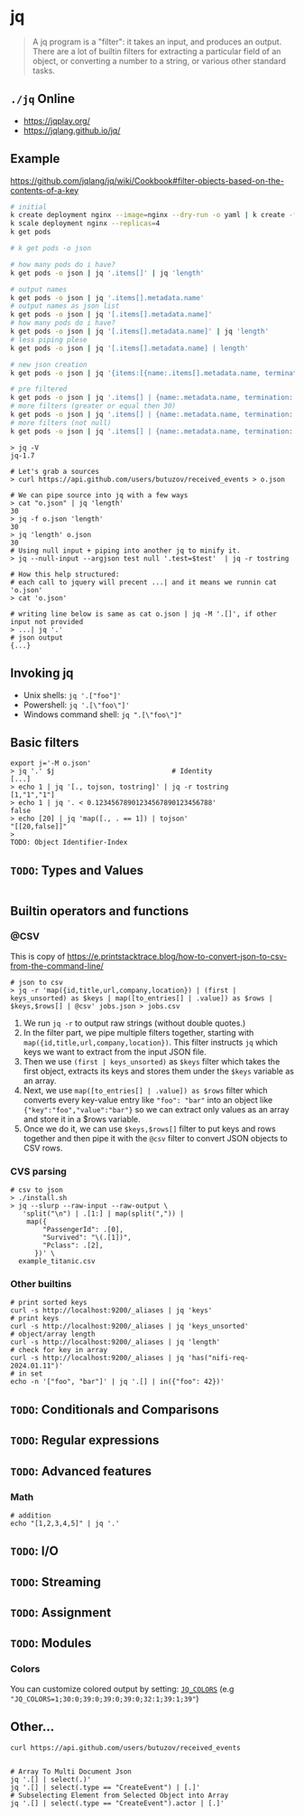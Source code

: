 <!-- menu: "`jq`" -->
# jq

> A jq program is a "filter": it takes an input, and produces an output. There are a lot of builtin filters for extracting a particular field of an object, or converting a number to a string, or various other standard tasks.

## `./jq` Online

- https://jqplay.org/
- https://jqlang.github.io/jq/

## Example

https://github.com/jqlang/jq/wiki/Cookbook#filter-objects-based-on-the-contents-of-a-key

```bash
# initial
k create deployment nginx --image=nginx --dry-run -o yaml | k create -f -
k scale deployment nginx --replicas=4
k get pods

# k get pods -o json

# how many pods do i have?
k get pods -o json | jq '.items[]' | jq 'length'

# output names
k get pods -o json | jq '.items[].metadata.name'
# output names as json list
k get pods -o json | jq '[.items[].metadata.name]'
# how many pods do i have?
k get pods -o json | jq '[.items[].metadata.name]' | jq 'length'
# less piping plese
k get pods -o json | jq '[.items[].metadata.name] | length'

# new json creation
k get pods -o json | jq '{items:[{name:.items[].metadata.name, termination: .items[].spec.terminationGracePeriodSeconds}]}'

# pre filtered
k get pods -o json | jq '.items[] | {name:.metadata.name, termination: .spec.terminationGracePeriodSeconds}'
# more filters (greater or equal then 30)
k get pods -o json | jq '.items[] | {name:.metadata.name, termination: .spec.terminationGracePeriodSeconds} | select(.termination|tonumber >= 30)'
# more filters (not null)
k get pods -o json | jq '.items[] | {name:.metadata.name, termination: .spec.terminationGracePeriodSeconds} | select(.termination != null)'

```


<!-- - https://medium.com/cameron-nokes/working-with-json-in-bash-using-jq-13d76d307c4
- https://medium.com/google-cloud/kubernetes-engine-master-node-versions-b5ecd9ed0b35
- https://github.com/butuzov/todayilearned/blob/v2/tooling/jq/jq.md
- https://medium.com/free-code-camp/how-to-transform-json-to-csv-using-jq-in-the-command-line-4fa7939558bf
- https://stackoverflow.com/questions/18592173/
- https://stackoverflow.com/questions/28164849/
- https://stackoverflow.com/questions/44656515/how-to-remove-double-quotes-in-jq-output-for-parsing-json-files-in-bash
- https://stackoverflow.com/questions/33057420/jq-select-multiple-conditions/33059058#33059058 -->




```shell
> jq -V
jq-1.7

# Let's grab a sources
> curl https://api.github.com/users/butuzov/received_events > o.json

# We can pipe source into jq with a few ways
> cat "o.json" | jq 'length'
30
> jq -f o.json 'length'
30
> jq 'length' o.json
30
# Using null input + piping into another jq to minify it.
> jq --null-input --argjson test null '.test=$test'  | jq -r tostring

# How this help structured:
# each call to jquery will precent ...| and it means we runnin cat 'o.json'
> cat 'o.json'

# writing line below is same as cat o.json | jq -M '.[]', if other input not provided
> ...| jq '.'
# json output
{...}

```

## Invoking jq

- Unix shells: `jq '.["foo"]'`
- Powershell: `jq '.[\"foo\"]'`
- Windows command shell: `jq ".[\"foo\"]"`



## Basic filters

```shell
export j='-M o.json'
> jq '.' $j                             # Identity
[...]
> echo 1 | jq '[., tojson, tostring]' | jq -r tostring
[1,"1","1"]
> echo 1 | jq '. < 0.12345678901234567890123456788'
false
> echo [20] | jq 'map([., . == 1]) | tojson'
"[[20,false]]"
>
TODO: Object Identifier-Index
```

## `TODO`: Types and Values

```shell

```
## Builtin operators and functions

### @CSV

This is copy of https://e.printstacktrace.blog/how-to-convert-json-to-csv-from-the-command-line/

```shell
# json to csv
> jq -r 'map({id,title,url,company,location}) | (first | keys_unsorted) as $keys | map([to_entries[] | .value]) as $rows | $keys,$rows[] | @csv' jobs.json > jobs.csv
```

1. We run `jq -r` to output raw strings (without double quotes.)
1. In the filter part, we pipe multiple filters together, starting with `map({id,title,url,company,location})`. This filter instructs `jq` which keys we want to extract from the input JSON file.
1. Then we use `(first | keys_unsorted)` as `$keys` filter which takes the first object, extracts its keys and stores them under the `$keys` variable as an array.
1. Next, we use `map([to_entries[] | .value]) as $rows` filter which converts every key-value entry like `"foo": "bar"` into an object like `{"key":"foo","value":"bar"}` so we can extract only values as an array and store it in a $rows variable.
1. Once we do it, we can use `$keys,$rows[]` filter to put keys and rows together and then pipe it with the `@csv` filter to convert JSON objects to CSV rows.

### CVS parsing

```shell
# csv to json
> ./install.sh
> jq --slurp --raw-input --raw-output \
   'split("\n") | .[1:] | map(split(",")) |
    map({
        "PassengerId": .[0],
        "Survived": "\(.[1])",
        "Pclass": .[2],
      })' \
  example_titanic.csv
```

### Other builtins

```shell
# print sorted keys
curl -s http://localhost:9200/_aliases | jq 'keys'
# print keys
curl -s http://localhost:9200/_aliases | jq 'keys_unsorted'
# object/array length
curl -s http://localhost:9200/_aliases | jq 'length'
# check for key in array
curl -s http://localhost:9200/_aliases | jq 'has("nifi-req-2024.01.11")'
# in set
echo -n '["foo", "bar"]' | jq '.[] | in({"foo": 42})'
```

## `TODO`:  Conditionals and Comparisons

## `TODO`:  Regular expressions

## `TODO`:  Advanced features

### Math

```shell
# addition
echo "[1,2,3,4,5]" | jq '.'

```

## `TODO`: I/O
## `TODO`: Streaming
## `TODO`: Assignment
## `TODO`: Modules

### Colors

You can customize colored output by setting: [`JQ_COLORS`](https://jqlang.github.io/jq/manual/#colors) (e.g `"JQ_COLORS=1;30:0;39:0;39:0;39:0;32:1;39:1;39"`)

## Other...

```shell
curl https://api.github.com/users/butuzov/received_events


# Array To Multi Document Json
jq '.[] | select(.)'
jq '.[] | select(.type == "CreateEvent") | [.]'
# Subselecting Element from Selected Object into Array
jq '.[] | select(.type == "CreateEvent").actor | [.]'
```
